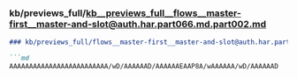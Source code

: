 ### kb/previews_full/kb__previews_full__flows__master-first__master-and-slot@auth.har.part066.md.part002.md

```md
### kb/previews_full/flows__master-first__master-and-slot@auth.har.part066.md (part 002)

```md
AAAAAAAAAAAAAAAAAAAAAAAAA/wD/AAAAAAD/AAAAAAEAAP8A/wAAAAAA/wD/AAAAAAD
```

```

```
